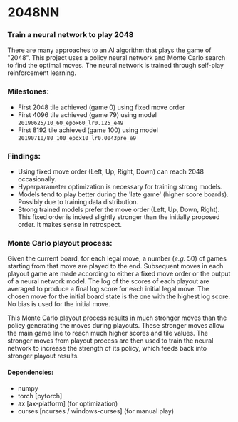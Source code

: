 # 2048NN
### Train a neural network to play 2048
There are many approaches to an AI algorithm that plays the game of "2048".
This project uses a policy neural network and Monte Carlo search to find the optimal moves.
The neural network is trained through self-play reinforcement learning.


### Milestones:
* First 2048 tile achieved (game 0) using fixed move order 
* First 4096 tile achieved (game 79) using model `20190625/10_60_epox60_lr0.125_e49`
* First 8192 tile achieved (game 100) using model `20190710/80_100_epox10_lr0.0043pre_e9`


### Findings:
* Using fixed move order (Left, Up, Right, Down) can reach 2048 occasionally.
* Hyperparameter optimization is necessary for training strong models.
* Models tend to play better during the 'late game' (higher score boards).
Possibly due to training data distribution.
* Strong trained models prefer the move order (Left, Up, Down, Right).
This fixed order is indeed slightly stronger than the initially proposed order.
It makes sense in retrospect.


### Monte Carlo playout process:
Given the current board, for each legal move, a number (*e.g.* 50) of games starting from that move are played to the end.
Subsequent moves in each playout game are made according to either a fixed move order or the output of a neural network model.
The log of the scores of each playout are averaged to produce a final log score for each initial legal move.
The chosen move for the initial board state is the one with the highest log score.
No bias is used for the initial move.

This Monte Carlo playout process results in much stronger moves than the policy generating the moves during playouts. 
These stronger moves allow the main game line to reach much higher scores and tile values.
The stronger moves from playout process are then used to train the neural network to increase the strength of its policy, which feeds back into stronger playout results.


#### Dependencies:
- numpy
- torch [pytorch]
- ax [ax-platform] (for optimization)
- curses [ncurses / windows-curses] (for manual play)
